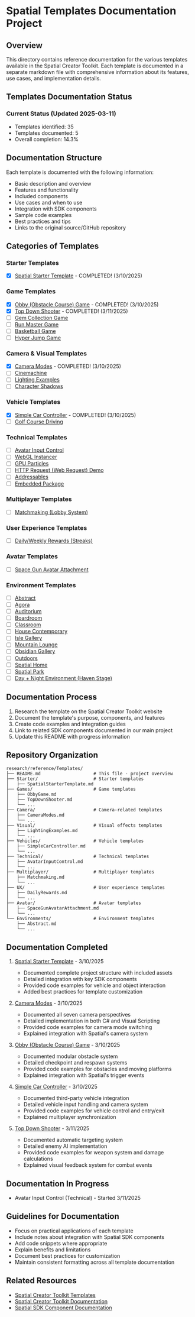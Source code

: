 # Spatial Templates Documentation Project

## Overview
This directory contains reference documentation for the various templates available in the Spatial Creator Toolkit. Each template is documented in a separate markdown file with comprehensive information about its features, use cases, and implementation details.

## Templates Documentation Status

### Current Status (Updated 2025-03-11)
- Templates identified: 35
- Templates documented: 5
- Overall completion: 14.3%

## Documentation Structure
Each template is documented with the following information:
- Basic description and overview
- Features and functionality
- Included components
- Use cases and when to use
- Integration with SDK components
- Sample code examples
- Best practices and tips
- Links to the original source/GitHub repository

## Categories of Templates

### Starter Templates
- [x] [Spatial Starter Template](./Starter/SpatialStarterTemplate.md) - COMPLETED! (3/10/2025)

### Game Templates
- [x] [Obby (Obstacle Course) Game](./Games/ObbyGame.md) - COMPLETED! (3/10/2025)
- [x] [Top Down Shooter](./Games/TopDownShooter.md) - COMPLETED! (3/11/2025)
- [ ] [Gem Collection Game](./Games/GemCollectionGame.md)
- [ ] [Run Master Game](./Games/RunMasterGame.md)
- [ ] [Basketball Game](./Games/BasketballGame.md)
- [ ] [Hyper Jump Game](./Games/HyperJumpGame.md)

### Camera & Visual Templates
- [x] [Camera Modes](./Camera/CameraModes.md) - COMPLETED! (3/10/2025)
- [ ] [Cinemachine](./Camera/Cinemachine.md)
- [ ] [Lighting Examples](./Visual/LightingExamples.md)
- [ ] [Character Shadows](./Visual/CharacterShadows.md)

### Vehicle Templates
- [x] [Simple Car Controller](./Vehicles/SimpleCarController.md) - COMPLETED! (3/10/2025)
- [ ] [Golf Course Driving](./Vehicles/GolfCourseDriving.md)

### Technical Templates
- [ ] [Avatar Input Control](./Technical/AvatarInputControl.md)
- [ ] [WebGL Instancer](./Technical/WebGLInstancer.md)
- [ ] [GPU Particles](./Technical/GPUParticles.md)
- [ ] [HTTP Request (Web Request) Demo](./Technical/HTTPRequestDemo.md)
- [ ] [Addressables](./Technical/Addressables.md)
- [ ] [Embedded Package](./Technical/EmbeddedPackage.md)

### Multiplayer Templates
- [ ] [Matchmaking (Lobby System)](./Multiplayer/Matchmaking.md)

### User Experience Templates
- [ ] [Daily/Weekly Rewards (Streaks)](./UX/DailyRewards.md)

### Avatar Templates
- [ ] [Space Gun Avatar Attachment](./Avatar/SpaceGunAvatarAttachment.md)

### Environment Templates
- [ ] [Abstract](./Environments/Abstract.md)
- [ ] [Agora](./Environments/Agora.md)
- [ ] [Auditorium](./Environments/Auditorium.md)
- [ ] [Boardroom](./Environments/Boardroom.md)
- [ ] [Classroom](./Environments/Classroom.md)
- [ ] [House Contemporary](./Environments/HouseContemporary.md)
- [ ] [Isle Gallery](./Environments/IsleGallery.md)
- [ ] [Mountain Lounge](./Environments/MountainLounge.md)
- [ ] [Obsidian Gallery](./Environments/ObsidianGallery.md)
- [ ] [Outdoors](./Environments/Outdoors.md)
- [ ] [Spatial Home](./Environments/SpatialHome.md)
- [ ] [Spatial Park](./Environments/SpatialPark.md)
- [ ] [Day + Night Environment (Haven Stage)](./Environments/HavenStage.md)

## Documentation Process
1. Research the template on the Spatial Creator Toolkit website
2. Document the template's purpose, components, and features
3. Create code examples and integration guides
4. Link to related SDK components documented in our main project
5. Update this README with progress information

## Repository Organization
```
research/reference/Templates/
├── README.md                    # This file - project overview
├── Starter/                     # Starter templates
│   ├── SpatialStarterTemplate.md
├── Games/                       # Game templates
│   ├── ObbyGame.md
│   ├── TopDownShooter.md
│   └── ...
├── Camera/                      # Camera-related templates
│   ├── CameraModes.md
│   └── ...
├── Visual/                      # Visual effects templates
│   ├── LightingExamples.md
│   └── ...
├── Vehicles/                    # Vehicle templates
│   ├── SimpleCarController.md
│   └── ...
├── Technical/                   # Technical templates
│   ├── AvatarInputControl.md
│   └── ...
├── Multiplayer/                 # Multiplayer templates
│   ├── Matchmaking.md
│   └── ...
├── UX/                          # User experience templates
│   ├── DailyRewards.md
│   └── ...
├── Avatar/                      # Avatar templates
│   ├── SpaceGunAvatarAttachment.md
│   └── ...
└── Environments/                # Environment templates
    ├── Abstract.md
    └── ...
```

## Documentation Completed
1. [Spatial Starter Template](./Starter/SpatialStarterTemplate.md) - 3/10/2025
   - Documented complete project structure with included assets
   - Detailed integration with key SDK components
   - Provided code examples for vehicle and object interaction
   - Added best practices for template customization

2. [Camera Modes](./Camera/CameraModes.md) - 3/10/2025
   - Documented all seven camera perspectives
   - Detailed implementation in both C# and Visual Scripting
   - Provided code examples for camera mode switching
   - Explained integration with Spatial's camera system

3. [Obby (Obstacle Course) Game](./Games/ObbyGame.md) - 3/10/2025
   - Documented modular obstacle system
   - Detailed checkpoint and respawn systems
   - Provided code examples for obstacles and moving platforms
   - Explained integration with Spatial's trigger events

4. [Simple Car Controller](./Vehicles/SimpleCarController.md) - 3/10/2025
   - Documented third-party vehicle integration
   - Detailed vehicle input handling and camera system
   - Provided code examples for vehicle control and entry/exit
   - Explained multiplayer synchronization

5. [Top Down Shooter](./Games/TopDownShooter.md) - 3/11/2025
   - Documented automatic targeting system
   - Detailed enemy AI implementation
   - Provided code examples for weapon system and damage calculations
   - Explained visual feedback system for combat events

## Documentation In Progress
- Avatar Input Control (Technical) - Started 3/11/2025

## Guidelines for Documentation
- Focus on practical applications of each template
- Include notes about integration with Spatial SDK components
- Add code snippets where appropriate
- Explain benefits and limitations
- Document best practices for customization
- Maintain consistent formatting across all template documentation

## Related Resources
- [Spatial Creator Toolkit Templates](https://toolkit.spatial.io/templates)
- [Spatial Creator Toolkit Documentation](https://toolkit.spatial.io/docs)
- [Spatial SDK Component Documentation](../../README.md)
